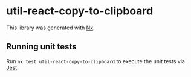 # util-react-copy-to-clipboard

This library was generated with [Nx](https://nx.dev).

## Running unit tests

Run `nx test util-react-copy-to-clipboard` to execute the unit tests via [Jest](https://jestjs.io).
